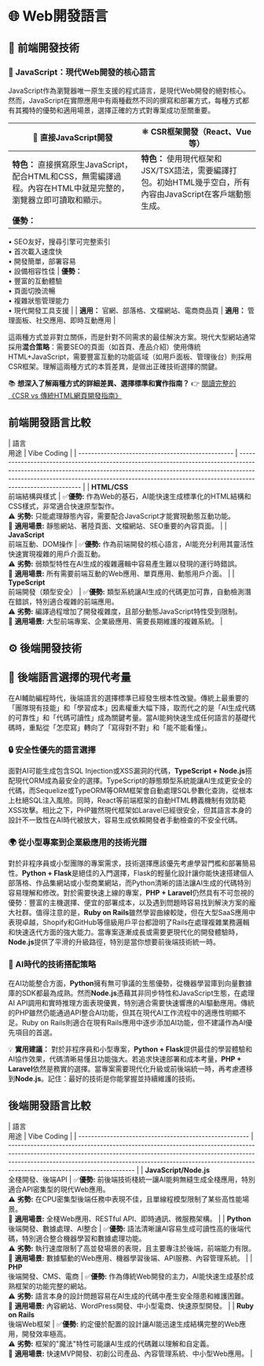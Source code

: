 # 🌐 Web開發語言

## 🎨 前端開發技術

### 📌 JavaScript：現代Web開發的核心語言

JavaScript作為瀏覽器唯一原生支援的程式語言，是現代Web開發的絕對核心。然而，JavaScript在實際應用中有兩種截然不同的撰寫和部署方式，每種方式都有其獨特的優勢和適用場景，選擇正確的方式對專案成功至關重要。

| 🔧 直接JavaScript開發                                                                                                                  | ⚛️ CSR框架開發（React、Vue等）                                                                                          |
| -------------------------------------------------------------------------------------------------------------------------------------- | ------------------------------------------------------------------------------------------------------------------------- |
| **特色：** 直接撰寫原生JavaScript，配合HTML和CSS，無需編譯過程。內容在HTML中就是完整的，瀏覽器立即可讀取和顯示。                 | **特色：** 使用現代框架和JSX/TSX語法，需要編譯打包。初始HTML幾乎空白，所有內容由JavaScript在客戶端動態生成。        |
| **優勢：**  
• SEO友好，搜尋引擎可完整索引   
• 首次載入速度快   
• 開發簡單，部署容易   
• 設備相容性佳 | **優勢：**  
• 豐富的互動體驗   
• 頁面切換流暢   
• 複雜狀態管理能力   
• 現代開發工具支援 |
| **適用：** 官網、部落格、文檔網站、電商商品頁                                                                                    | **適用：** 管理面板、社交應用、即時互動應用                                                                         |

這兩種方式並非對立關係，而是針對不同需求的最佳解決方案。現代大型網站通常採用**混合策略**：需要SEO的頁面（如首頁、產品介紹）使用傳統HTML+JavaScript，需要豐富互動的功能區域（如用戶面板、管理後台）則採用CSR框架。理解這兩種方式的本質差異，是做出正確技術選擇的關鍵。

📚 **想深入了解兩種方式的詳細差異、選擇標準和實作指南？**
👉 [閱讀完整的《CSR vs 傳統HTML網頁開發指南》](web-deployment-guide.md)

## 前端開發語言比較

| 語言   
用途                                 | Vibe Coding                                                                                                                                                                                                                                                            |
| ------------------------------------------------- | ---------------------------------------------------------------------------------------------------------------------------------------------------------------------------------------------------------------------------------------------------------------------- |
| **HTML/CSS**   
前端結構與樣式         | ✅**優勢:** 作為Web的基石，AI能快速生成標準化的HTML結構和CSS樣式，非常適合快速原型製作。  
⚠️ **劣勢:** 只能處理靜態內容，需要配合JavaScript才能實現動態互動功能。  
🎯 **適用場景:** 靜態網站、著陸頁面、文檔網站、SEO重要的內容頁面。  |
| **JavaScript**   
前端互動、DOM操作    | ✅**優勢:** 作為前端開發的核心語言，AI能充分利用其靈活性快速實現複雜的用戶介面互動。  
⚠️ **劣勢:** 弱類型特性在AI生成的複雜邏輯中容易產生難以發現的運行時錯誤。  
🎯 **適用場景:** 所有需要前端互動的Web應用、單頁應用、動態用戶介面。  |
| **TypeScript**   
前端開發（類型安全） | ✅**優勢:** 類型系統讓AI生成的代碼更加可靠，自動檢測潛在錯誤，特別適合複雜的前端應用。  
⚠️ **劣勢:** 編譯過程增加了開發複雜度，且部分動態JavaScript特性受到限制。  
🎯 **適用場景:** 大型前端專案、企業級應用、需要長期維護的複雜系統。 |


## ⚙️ 後端開發技術


## 🎯 後端語言選擇的現代考量

在AI輔助編程時代，後端語言的選擇標準已經發生根本性改變。傳統上最重要的「團隊現有技能」和「學習成本」因素權重大幅下降，取而代之的是「AI生成代碼的可靠性」和「代碼可讀性」成為關鍵考量。當AI能夠快速生成任何語言的基礎代碼時，重點從「怎麼寫」轉向了「寫得對不對」和「能不能看懂」。

### 🔒 安全性優先的語言選擇

面對AI可能生成包含SQL Injection或XSS漏洞的代碼，**TypeScript + Node.js**搭配現代ORM成為最安全的選擇。TypeScript的靜態類型系統能讓AI生成更安全的代碼，而Sequelize或TypeORM等ORM框架會自動處理SQL參數化查詢，從根本上杜絕SQL注入風險。同時，React等前端框架的自動HTML轉義機制有效防範XSS攻擊。相比之下，PHP雖然現代框架如Laravel已經很安全，但其語言本身的設計不一致性在AI時代被放大，容易生成依賴開發者手動檢查的不安全代碼。

### 🌍 從小型專案到企業級應用的技術光譜

對於非程序員或小型團隊的專案需求，技術選擇應該優先考慮學習門檻和部署簡易性。**Python + Flask**是絕佳的入門選擇，Flask的輕量化設計讓你能快速搭建個人部落格、作品集網站或小型商業網站，而Python清晰的語法讓AI生成的代碼特別容易理解和修改。對於需要快速上線的專案，**PHP + Laravel**仍然具有不可忽視的優勢：豐富的主機選擇、便宜的部署成本，以及遇到問題時容易找到解決方案的龐大社群。值得注意的是，**Ruby on Rails**雖然學習曲線較陡，但在大型SaaS應用中表現卓越，Shopify和GitHub等億級用戶平台都證明了Rails在處理複雜業務邏輯和快速迭代方面的強大能力。當專案逐漸成長或需要更現代化的開發體驗時，**Node.js**提供了平滑的升級路徑，特別是當你想要前後端技術統一時。

### 🤖 AI時代的技術搭配策略

在AI功能整合方面，**Python**擁有無可爭議的生態優勢，從機器學習庫到向量數據庫的SDK都最為成熟。然而**Node.js**憑藉其非同步特性和JavaScript生態，在處理AI API調用和實時推理方面表現優異，特別適合需要快速響應的AI驅動應用。傳統的PHP雖然仍能通過API整合AI功能，但其在現代AI工作流程中的適應性明顯不足。Ruby on Rails則適合在現有Rails應用中逐步添加AI功能，但不建議作為AI優先項目的首選。

💡 **實用建議：** 對於非程序員和小型專案，**Python + Flask**提供最佳的學習體驗和AI協作效果，代碼清晰易懂且功能強大。若追求快速部署和成本考量，**PHP + Laravel**依然是務實的選擇。當專案需要現代化升級或前後端統一時，再考慮遷移到**Node.js**。記住：最好的技術是你能掌握並持續維護的技術。

## 後端開發語言比較

| 語言   
用途                                      | Vibe Coding                                                                                                                                                                                                                                                                        |
| ------------------------------------------------------ | ---------------------------------------------------------------------------------------------------------------------------------------------------------------------------------------------------------------------------------------------------------------------------------- |
| **JavaScript/Node.js**   
全棧開發、後端API | ✅**優勢:** 前後端技術棧統一讓AI能夠無縫生成全棧應用，特別適合API密集型的現代Web應用。  
⚠️ **劣勢:** 在CPU密集型後端任務中表現不佳，且單線程模型限制了某些高性能場景。  
🎯 **適用場景:** 全棧Web應用、RESTful API、即時通訊、微服務架構。          |
| **Python**   
後端開發、數據處理、AI整合    | ✅**優勢:** 語法清晰讓AI容易生成可讀性高的後端代碼，特別適合整合機器學習和數據處理功能。  
⚠️ **劣勢:** 執行速度限制了高並發場景的表現，且主要專注於後端，前端能力有限。  
🎯 **適用場景:** 數據驅動的Web應用、機器學習後端、API服務、內容管理系統。 |
| **PHP**   
後端開發、CMS、電商              | ✅**優勢:** 作為傳統Web開發的主力，AI能快速生成基於成熟框架的功能完整的網站。  
⚠️ **劣勢:** 語言本身的設計問題容易在AI生成的代碼中產生安全隱患和維護困難。  
🎯 **適用場景:** 內容網站、WordPress開發、中小型電商、快速原型開發。                   |
| **Ruby on Rails**   
後端Web框架            | ✅**優勢:** 約定優於配置的設計讓AI能迅速生成結構完整的Web應用，開發效率極高。  
⚠️ **劣勢:** 框架的"魔法"特性可能讓AI生成的代碼難以理解和自定義。  
🎯 **適用場景:** 快速MVP開發、初創公司產品、內容管理系統、中小型Web應用。                        |
